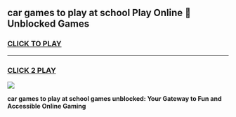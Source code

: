 
## car games to play at school Play Online 👋 Unblocked Games
<h3>
<a href="https://news.freeplayer.one?title=car_games_to_play_at_school&ref=17GH">CLICK TO PLAY</a></h3>
<hr>

<h3>
<a href="https://news.freeplayer.one?title=car_games_to_play_at_school&ref=17GH">CLICK 2 PLAY</a>
  
</h3>

<a href="https://news.freeplayer.one?title=car_games_to_play_at_school&ref=17GH/"><img src="https://clearcache.store/games.png"></a>


**car games to play at school games unblocked: Your Gateway to Fun and Accessible Online Gaming**
